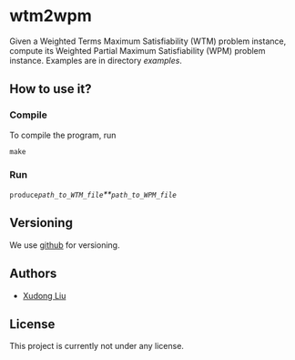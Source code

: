 # wtm2wpm
Given a Weighted Terms Maximum Satisfiability (WTM) problem instance, 
compute its Weighted Partial Maximum Satisfiability (WPM) problem instance.
Examples are in directory *examples*.

## How to use it?

### Compile
To compile the program, run
```
make
```

### Run

`produce`*`path_to_WTM_file`**`path_to_WPM_file`*

## Versioning

We use [github](https://github.com/) for versioning.

## Authors

* [Xudong Liu](https://www.unf.edu/~xudong.liu/)


## License

This project is currently not under any license.
